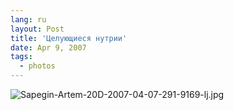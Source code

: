 ```yaml
---
lang: ru
layout: Post
title: 'Целующиеся нутрии'
date: Apr 9, 2007
tags:
  - photos
---
```


![Sapegin-Artem-20D-2007-04-07-291-9169-lj.jpg](upload://Sapegin-Artem-20D-2007-04-07-291-9169-lj.jpg)
